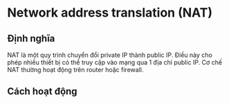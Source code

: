 # Network address translation (NAT)
## Định nghĩa
NAT là một quy trình chuyển đổi private IP thành public IP. Điều này cho phép nhiều thiết bị có thể truy cập vào mạng qua 1 địa chỉ public IP. Cơ chế NAT thường hoạt động trên router hoặc firewall.

## Cách hoạt động

